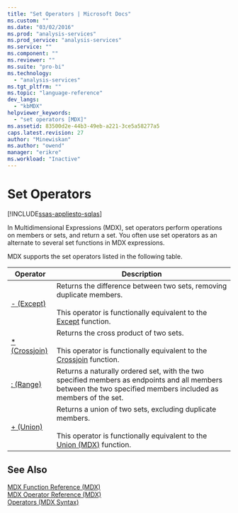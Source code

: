 ```yaml
---
title: "Set Operators | Microsoft Docs"
ms.custom: ""
ms.date: "03/02/2016"
ms.prod: "analysis-services"
ms.prod_service: "analysis-services"
ms.service: ""
ms.component: ""
ms.reviewer: ""
ms.suite: "pro-bi"
ms.technology: 
  - "analysis-services"
ms.tgt_pltfrm: ""
ms.topic: "language-reference"
dev_langs: 
  - "kbMDX"
helpviewer_keywords: 
  - "set operators [MDX]"
ms.assetid: 83500d2e-44b3-49eb-a221-3ce5a58277a5
caps.latest.revision: 27
author: "Minewiskan"
ms.author: "owend"
manager: "erikre"
ms.workload: "Inactive"
---
```

# Set Operators
[!INCLUDE[ssas-appliesto-sqlas](../includes/ssas-appliesto-sqlas.md)]

  In Multidimensional Expressions (MDX), set operators perform operations on members or sets, and return a set. You often use set operators as an alternate to several set functions in MDX expressions.  
  
 MDX supports the set operators listed in the following table.  
  
|Operator|Description|  
|--------------|-----------------|  
|[- (Except)](../mdx/except-mdx-operator.md)|Returns the difference between two sets, removing duplicate members.<br /><br /> This operator is functionally equivalent to the [Except](../mdx/except-mdx-function.md) function.|  
|[* (Crossjoin)](../mdx/crossjoin-mdx-operator-reference.md)|Returns the cross product of two sets.<br /><br /> This operator is functionally equivalent to the [Crossjoin](../mdx/crossjoin-mdx.md) function.|  
|[: (Range)](../mdx/range-mdx.md)|Returns a naturally ordered set, with the two specified members as endpoints and all members between the two specified members included as members of the set.|  
|[+ (Union)](../mdx/union-mdx-operator-reference.md)|Returns a union of two sets, excluding duplicate members.<br /><br /> This operator is functionally equivalent to the [Union  &#40;MDX&#41;](../mdx/union-mdx.md) function.|  
  
## See Also  
 [MDX Function Reference &#40;MDX&#41;](../mdx/mdx-function-reference-mdx.md)   
 [MDX Operator Reference &#40;MDX&#41;](../mdx/mdx-operator-reference-mdx.md)   
 [Operators &#40;MDX Syntax&#41;](../mdx/operators-mdx-syntax.md)  
  
  
